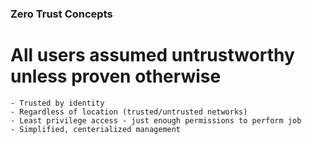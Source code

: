 ### Zero Trust Concepts

# All users assumed untrustworthy unless proven otherwise
    - Trusted by identity
    - Regardless of location (trusted/untrusted networks)
    - Least privilege access - just enough permissions to perform job
    - Simplified, centerialized management 